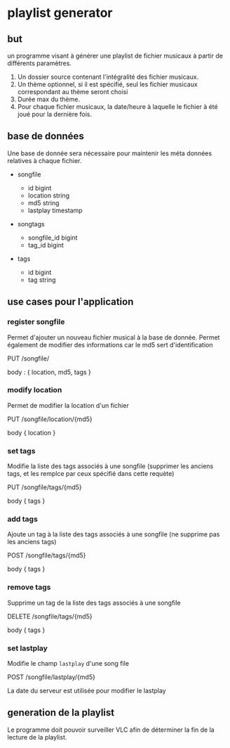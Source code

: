 # playlist generator

## but

un programme visant à générer une playlist de fichier musicaux à partir de différents paramètres.

1) Un dossier source contenant l'intégralité des fichier musicaux.
2) Un thème optionnel, si il est spécifié, seul les fichier musicaux correspondant au thème seront choisi
3) Durée max du thème.
4) Pour chaque fichier musicaux, la date/heure à laquelle le fichier à été joué pour la dernière fois.

## base de données

Une base de donnée sera nécessaire pour maintenir les méta données relatives à chaque fichier.

- songfile
    - id bigint
    - location string
    - md5 string
    - lastplay timestamp

- songtags
    - songfile_id bigint
    - tag_id bigint

- tags
    - id bigint
    - tag string


## use cases pour l'application

### register songfile

Permet d'ajouter un nouveau fichier musical à la base de donnée.
Permet également de modifier des informations car le md5 sert d'identification

PUT /songfile/

body : { location, md5, tags }

### modify location

Permet de modifier la location d'un fichier

PUT /songfile/location/{md5}

body { location }

### set tags

Modifie la liste des tags associés à une songfile (supprimer les anciens tags, et les remplce par ceux spécifié dans cette requète)

PUT /songfile/tags/{md5}

body { tags }

### add tags

Ajoute un tag à la liste des tags associés à une songfile (ne supprime pas les anciens tags)

POST /songfile/tags/{md5}

body { tags }

### remove tags

Supprime un tag de la liste des tags associés à une songfile

DELETE /songfile/tags/{md5}

body { tags }

### set lastplay

Modifie le champ `lastplay` d'une song file

POST /songfile/lastplay/{md5}

La date du serveur est utilisée pour modifier le lastplay



## generation de la playlist

Le programme doit pouvoir surveiller VLC afin de déterminer la fin de la lecture de la playlist.



